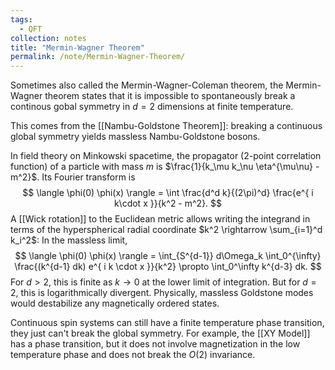 ```yaml
---
tags:
  - QFT
collection: notes
title: "Mermin-Wagner Theorem"
permalink: /note/Mermin-Wagner-Theorem/
---
```

Sometimes also called the Mermin-Wagner-Coleman theorem, the Mermin-Wagner theorem states that it is impossible to spontaneously break a continous gobal symmetry in $d = 2$ dimensions at finite temperature.

This comes from the [[Nambu-Goldstone Theorem]]: breaking a continuous global symmetry yields massless Nambu-Goldstone bosons. 

In field theory on Minkowski spacetime, the propagator (2-point correlation function) of a particle with mass $m$ is $\frac{1}{k_\mu k_\nu \eta^{\mu\nu} - m^2}$. Its Fourier transform is 
$$
\langle \phi(0) \phi(x) \rangle = \int \frac{d^d k}{(2\pi)^d} \frac{e^{ i k\cdot x }}{k^2 - m^2}.
$$
A [[Wick rotation]] to the Euclidean metric allows writing the integrand in terms of the hyperspherical radial coordinate $k^2 \rightarrow \sum_{i=1}^d k_i^2$: In the massless limit,
$$
\langle \phi(0) \phi(x) \rangle = \int_{S^{d-1}} d\Omega_k \int_0^{\infty} \frac{(k^{d-1} dk) e^{ i k \cdot x }}{k^2} \propto \int_0^\infty k^{d-3} dk.
$$
For $d > 2$, this is finite as $k \rightarrow 0$ at the lower limit of integration. But for $d = 2$, this is logarithmically divergent. Physically, massless Goldstone modes would destabilize any magnetically ordered states.

Continuous spin systems can still have a finite temperature phase transition, they just can't break the global symmetry. For example, the [[XY Model]] has a phase transition, but it does not involve magnetization in the low temperature phase and does not break the $O(2)$ invariance. 

